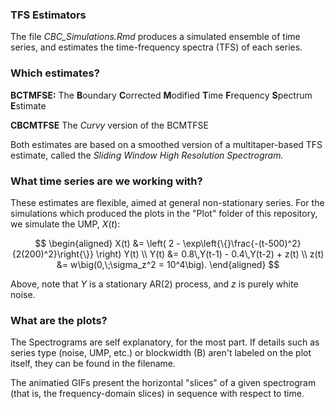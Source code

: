 ### TFS Estimators

The file *CBC_Simulations.Rmd* produces a simulated ensemble of time series, and estimates the time-frequency spectra (TFS) of each series. 


### Which estimates?

**BCTMFSE:** The **B**oundary **C**orrected **M**odified **T**ime **F**requency **S**pectrum **E**stimate

**CBCMTFSE** The *Curvy* version of the BCMTFSE

Both estimates are based on a smoothed version of a multitaper-based TFS estimate, 
called the *Sliding Window High Resolution Spectrogram.*


### What time series are we working with?

These estimates are flexible, aimed at general non-stationary series. For the simulations which produced the plots in the "Plot" folder of this repository, we simulate the UMP, $X(t)$:

$$
\begin{aligned}
    X(t) &= \left( 2 - \exp\left{\{}\frac{-(t-500)^2}{2(200)^2}\right{\}} \right) Y(t)  \\
    Y(t) &= 0.8\,Y(t-1) - 0.4\,Y(t-2) + z(t)                                        \\
    z(t) &= w\big(0,\;\sigma_z^2 = 10^4\big).
\end{aligned}
$$

Above, note that $Y$ is a stationary AR(2) process, and $z$ is purely white noise.


### What are the plots?

The Spectrograms are self explanatory, for the most part. If details such as series type (noise, UMP, etc.) or blockwidth (B) aren't labeled on the plot itself, they can be found in the filename.

The animatied GIFs present the horizontal "slices" of a given spectrogram (that is, the frequency-domain slices) in sequence with respect to time.

















